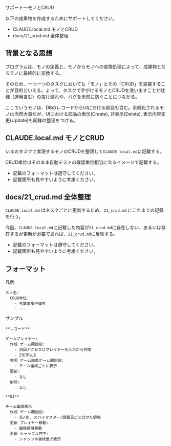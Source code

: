 サポート〜モノとCRUD

以下の成果物を作成するためにサポートしてください。

- CLAUDE.local.md モノとCRUD
- docs/21_crud.md 全体整理

## 背景となる思想

プログラムは、モノの定義と、モノからモノへの変換処理によって、成果物となるモノに最終的に変換する。

そのため、一つ一つのタスクにおいても「モノ」とその「CRUD」を実装することが目的といえる。よって、タスクで手がけるモノとCRUDを洗い出すことが仕様（運用含む）の抜け漏れや、バグを未然に防ぐことにつながる。

ここでいうモノは、DBのレコードからUIにおける部品も含む。永続化されるモノは当然大事だが、UIにおける部品の表示(Create), 非表示(Delete), 表示内容変更(Update)も同様の整理をつける。


## CLAUDE.local.md モノとCRUD

いまのタスクで実現するモノのCRUDを整理して`CLAUDE.local.md`に記載する。

CRUD単位はそのまま自動テストの確認単位相当になるイメージで記載する。

- 記載のフォーマットは遵守してください。
- 記載箇所も見やすいように考慮ください。


## docs/21_crud.md 全体整理

`CLAUDE.local.md` はタスクごとに更新するため、`21_crud.md` にこれまでの記録を行う。

今回、`CLAUDE.local.md`に記載した内容が`21_crud.md`に存在しない、あるいは存在するが更新が必要であれば、`21_crud.md`に反映する。

- 記載のフォーマットは遵守してください。
- 記載箇所も見やすいように考慮ください。


## フォーマット

凡例

```
モノ名:
  CRUD単位:
    - 考慮事項や備考
    - ...
```

サンプル

```
**レコード**

ゲームプレイヤー:
  作成 ゲーム開始前:
    - 初回アクセスにプレイヤー名入力から作成
    - 2文字以上
  参照 ゲーム画面ゲーム開始前:
    - チーム編成ごとに表示
  更新:
    - なし
  削除:
    - なし

**UI**

チーム編成表示
  作成 ゲーム開始前:
    - 赤/青, スパイマスター/諜報員ごと分けた領域
  更新 プレイヤー移動:
    - 編成領域移動
  更新 シャッフル押下:
    - シャッフル後状態で表示
```

